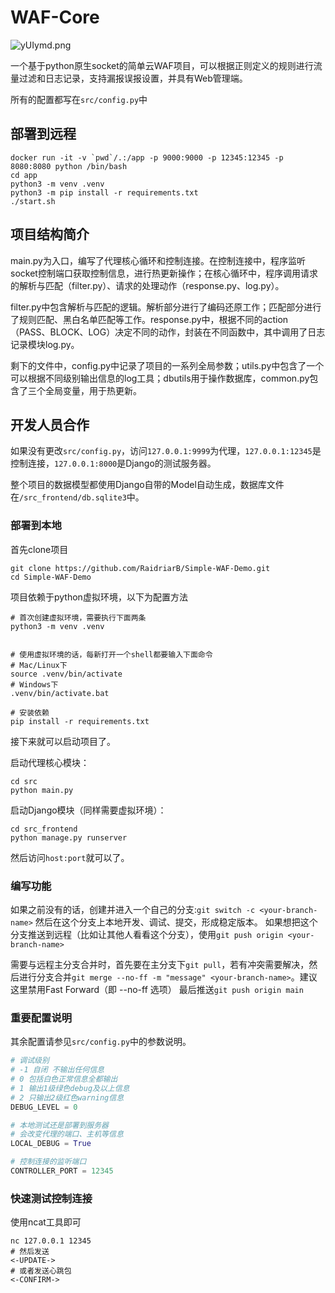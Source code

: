 # WAF-Core

![yUIymd.png](https://s3.ax1x.com/2021/02/08/yUIymd.png)

一个基于python原生socket的简单云WAF项目，可以根据正则定义的规则进行流量过滤和日志记录，支持漏报误报设置，并具有Web管理端。

所有的配置都写在`src/config.py`中

## 部署到远程

```
docker run -it -v `pwd`/.:/app -p 9000:9000 -p 12345:12345 -p 8080:8080 python /bin/bash
cd app
python3 -m venv .venv
python3 -m pip install -r requirements.txt
./start.sh
```





## 项目结构简介

main.py为入口，编写了代理核心循环和控制连接。在控制连接中，程序监听socket控制端口获取控制信息，进行热更新操作；在核心循环中，程序调用请求的解析与匹配（filter.py）、请求的处理动作（response.py、log.py）。

filter.py中包含解析与匹配的逻辑。解析部分进行了编码还原工作；匹配部分进行了规则匹配、黑白名单匹配等工作。response.py中，根据不同的action（PASS、BLOCK、LOG）决定不同的动作，封装在不同函数中，其中调用了日志记录模块log.py。

剩下的文件中，config.py中记录了项目的一系列全局参数；utils.py中包含了一个可以根据不同级别输出信息的log工具；dbutils用于操作数据库，common.py包含了三个全局变量，用于热更新。

## 开发人员合作

如果没有更改`src/config.py`，访问`127.0.0.1:9999`为代理，`127.0.0.1:12345`是控制连接，`127.0.0.1:8000`是Django的测试服务器。

整个项目的数据模型都使用Django自带的Model自动生成，数据库文件在`/src_frontend/db.sqlite3`中。

### 部署到本地

首先clone项目

```
git clone https://github.com/RaidriarB/Simple-WAF-Demo.git
cd Simple-WAF-Demo
```

项目依赖于python虚拟环境，以下为配置方法

```
# 首次创建虚拟环境，需要执行下面两条
python3 -m venv .venv


# 使用虚拟环境的话，每新打开一个shell都要输入下面命令
# Mac/Linux下
source .venv/bin/activate
# Windows下
.venv/bin/activate.bat

# 安装依赖
pip install -r requirements.txt
```

接下来就可以启动项目了。

启动代理核心模块：

```
cd src
python main.py
```

启动Django模块（同样需要虚拟环境）：

```
cd src_frontend
python manage.py runserver
```

然后访问`host:port`就可以了。
### 编写功能

如果之前没有的话，创建并进入一个自己的分支:`git switch -c <your-branch-name>`
然后在这个分支上本地开发、调试、提交，形成稳定版本。
如果想把这个分支推送到远程（比如让其他人看看这个分支），使用`git push origin <your-branch-name>`

需要与远程主分支合并时，首先要在主分支下`git pull`，若有冲突需要解决，然后进行分支合并`git merge --no-ff -m "message" <your-branch-name>`。建议这里禁用Fast Forward（即 --no-ff 选项）
最后推送`git push origin main`

### 重要配置说明

其余配置请参见`src/config.py`中的参数说明。

```python
# 调试级别
# -1 自闭 不输出任何信息
# 0 包括白色正常信息全都输出
# 1 输出1级绿色debug及以上信息
# 2 只输出2级红色warning信息
DEBUG_LEVEL = 0

# 本地测试还是部署到服务器
# 会改变代理的端口、主机等信息
LOCAL_DEBUG = True

# 控制连接的监听端口
CONTROLLER_PORT = 12345
```

### 快速测试控制连接

使用ncat工具即可

```
nc 127.0.0.1 12345
# 然后发送
<-UPDATE->
# 或者发送心跳包
<-CONFIRM->
```